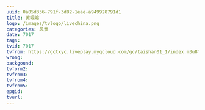 ```yaml
---
uuid: 0a05d336-791f-3d82-1eae-a949928791d1
title: 黄岘岭
logo: /images/tvlogo/livechina.png
categories: 风景
date: 7017
tags:
tvid: 7017
tvfrom: https://gctxyc.liveplay.myqcloud.com/gc/taishan01_1/index.m3u8?contentid=2820180516001
wrong:
backgound:
tvform2:
tvfrom3:
tvfrom4:
tvfrom5:
epgid:
tvurl:
---
```

